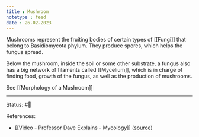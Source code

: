```yaml
---
title : Mushroom
notetype : feed
date : 26-02-2023
---
```


Mushrooms represent the fruiting bodies of certain types of [[Fungi]] that belong to Basidiomycota phylum. They produce spores, which helps the fungus spread. 

Below the mushroom, inside the soil or some other substrate, a fungus also has a big network of filaments called [[Mycelium]], which is in charge of finding food, growth of the fungus, as well as the production of mushrooms.

See [[Morphology of a Mushroom]]


-----

Status: #🌱 

References:
- [[Video - Professor Dave Explains - Mycology]] ([source](https://www.amazon.com/gp/product/0735211299/ref=as_li_qf_asin_il_tl))
